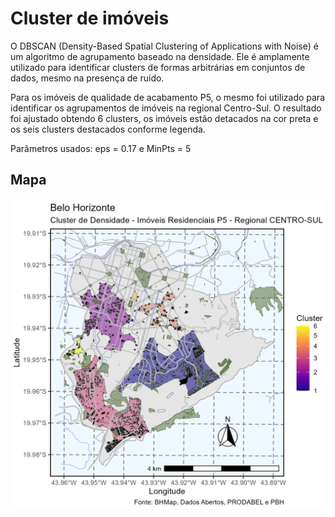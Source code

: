 # Cluster de imóveis
O DBSCAN (Density-Based Spatial Clustering of Applications with Noise) é um algoritmo de agrupamento baseado na densidade. Ele é amplamente utilizado para identificar clusters de formas arbitrárias em conjuntos de dados, mesmo na presença de ruído.

Para os imóveis de qualidade de acabamento P5, o mesmo foi utilizado para identificar os agrupamentos de imóveis na regional Centro-Sul. O resultado foi ajustado obtendo 6 clusters, os imóveis estão detacados na cor preta e os seis clusters destacados conforme legenda.

Parâmetros usados: eps = 0.17 e MinPts = 5

## Mapa
![alt Perfil por Regionais](https://raw.githubusercontent.com/guinamen/aprendizado/main/Imagens/cluster.png)
